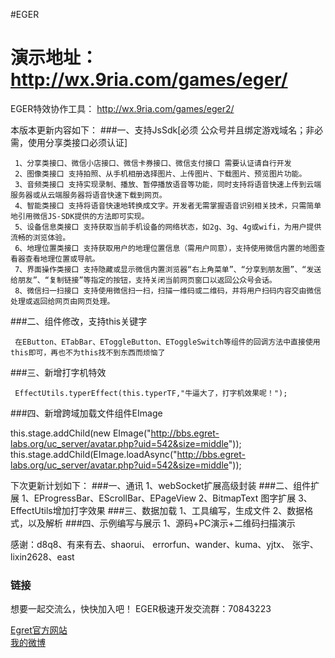 #EGER

演示地址：
http://wx.9ria.com/games/eger/
===================================
EGER特效协作工具：
http://wx.9ria.com/games/eger2/

本版本更新内容如下：
###一、支持JsSdk[必须 公众号并且绑定游戏域名；非必需，使用分享类接口必须认证]

     1、分享类接口、微信小店接口、微信卡券接口、微信支付接口 需要认证请自行开发
     2、图像类接口 支持拍照、从手机相册选择图片、上传图片、下载图片、预览图片功能。
     3、音频类接口 支持实现录制、播放、暂停播放语音等功能，同时支持将语音快速上传到云端服务器或从云端服务器将语音快速下载到网页。
     4、智能类接口 支持将语音快速地转换成文字。开发者无需掌握语音识别相关技术，只需简单地引用微信JS-SDK提供的方法即可实现。
     5、设备信息类接口 支持获取当前手机设备的网络状态，如2g、3g、4g或wifi，为用户提供流畅的浏览体验。
     6、地理位置类接口 支持获取用户的地理位置信息（需用户同意），支持使用微信内置的地图查看器查看地理位置或导航。
     7、界面操作类接口 支持隐藏或显示微信内置浏览器“右上角菜单”、“分享到朋友圈”、“发送给朋友”、“复制链接”等指定的按钮，支持关闭当前网页窗口以返回公众号会话。
     8、微信扫一扫接口 支持使用微信扫一扫，扫描一维码或二维码，并将用户扫码内容交由微信处理或返回给网页由网页处理。

###二、组件修改，支持this关键字

     在EButton、ETabBar、EToggleButton、EToggleSwitch等组件的回调方法中直接使用this即可，再也不为this找不到东西而烦恼了

###三、新增打字机特效

     EffectUtils.typerEffect(this.typerTF,"牛逼大了，打字机效果呢！");

###四、新增跨域加载文件组件EImage

 this.stage.addChild(new EImage("http://bbs.egret-labs.org/uc_server/avatar.php?uid=542&size=middle"));
 this.stage.addChild(EImage.loadAsync("http://bbs.egret-labs.org/uc_server/avatar.php?uid=542&size=middle"));

下次更新计划如下：
###一、通讯
     1、webSocket扩展高级封装
###二、组件扩展
     1、EProgressBar、EScrollBar、EPageView
     2、BitmapText 图字扩展
     3、EffectUtils增加打字效果
###三、数据加载
     1、工具编写，生成文件
     2、数据格式，以及解析
###四、示例编写与展示
     1、源码+PC演示+二维码扫描演示

感谢：d8q8、有来有去、shaorui、 errorfun、wander、kuma、yjtx、 张宇、lixin2628、east

### 链接

想要一起交流么，快快加入吧！
EGER极速开发交流群：70843223

[Egret官方网站](egret-labs.org)<br />
[我的微博](http://weibo.com/1856526021/profile?topnav=1&wvr=6)<br />